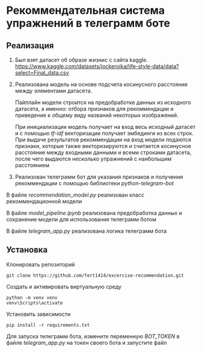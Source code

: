 # Рекоммендательная система упражнений в телеграмм боте

## Реализация
1. Был взят датасет об образе жизнис с сайта kaggle. https://www.kaggle.com/datasets/jockeroika/life-style-data/data?select=Final_data.csv
2. Реализована модель на основе подсчета косинусного расстояния между элементами датасета.
   
   Пайплайн модели строится на предобработке данных из исходного датасета, а именно: отбора признаков для рекоммендации и приведение к общему виду названий некоторых изображений.

   При инициализации модель получает на вход весь исходный датасет и с помощью *tf-idf* векторизации получает эмбединги из всех строк. При выдаче результатов рекоммендации на вход модели подаются признаки, которые также векторизируются и считается косинусное
   расстояние между входными данными и всеми строками датасета, после чего выдаются несколько упражнений с наибольшим расстоянием
3. Реализован телеграмм бот для указания признаков и получения рекоммендации с помощью библиотеки *python-telegram-bot*

В файле *recommendation_model.py* реализован класс рекоммендационной модели

В файле *model_pipeline.ipynb* реализована предобработка данных и сохранение модели для использования телеграмм ботом

В файле *telegram_app.py* реализована логика телеграмм бота

## Установка
Клонировать репозиторий
```
git clone https://github.com/fert1414/excercise-recommendation.git
```

Создать и активировать виртуальную среду
```
python -m venv venv
venv\Scripts\activate
```

Установить зависимости
```
pip install -r requirements.txt
```

Для запуска телеграмм бота, измените переменную *BOT_TOKEN* в файле *telegram_app.py* на токен своего бота и запустите файл
